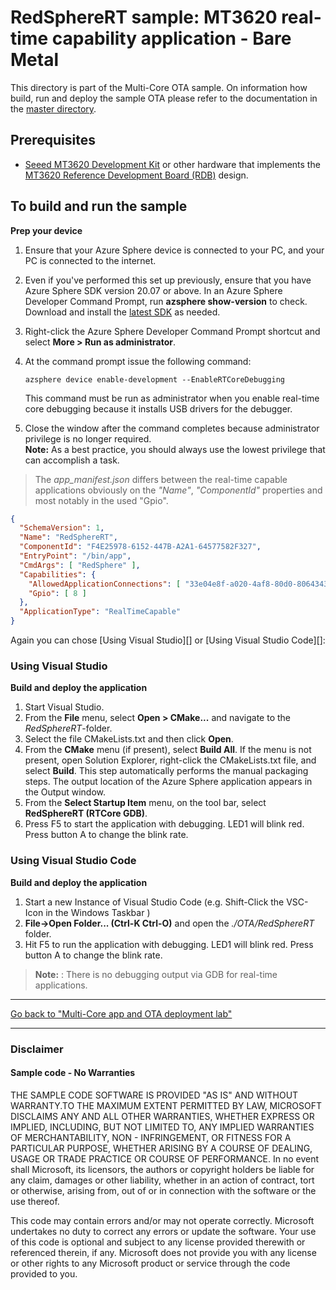﻿# RedSphereRT sample: MT3620 real-time capability application - Bare Metal

This directory is part of the Multi-Core OTA sample. On information how build, run and deploy the sample OTA please refer 
to the documentation in the [master directory](../README.MD).
  
## Prerequisites

- [Seeed MT3620 Development Kit](https://aka.ms/azurespheredevkits) or other hardware that implements the [MT3620 Reference Development Board (RDB)](https://docs.microsoft.com/azure-sphere/hardware/mt3620-reference-board-design) design.

## To build and run the sample

**Prep your device**

1. Ensure that your Azure Sphere device is connected to your PC, and your PC is connected to the internet.
1. Even if you've performed this set up previously, ensure that you have Azure Sphere SDK version 20.07 or above. In an Azure Sphere Developer Command Prompt, run **azsphere show-version** to check. Download and install the [latest SDK](https://aka.ms/AzureSphereSDKDownload) as needed.
1. Right-click the Azure Sphere Developer Command Prompt shortcut and select **More > Run as administrator**.
1. At the command prompt issue the following command:

   ```
   azsphere device enable-development --EnableRTCoreDebugging
   ```
   

   This command must be run as administrator when you enable real-time core debugging because it installs USB drivers for the debugger.
1. Close the window after the command completes because administrator privilege is no longer required.  
    **Note:** As a best practice, you should always use the lowest privilege that can accomplish a task.

>The *app_manifest.json* differs between the real-time capable applications obviously 
>on the *"Name"*, *"ComponentId"* properties and most notably in the used "Gpio".

```json
{
  "SchemaVersion": 1,
  "Name": "RedSphereRT",
  "ComponentId": "F4E25978-6152-447B-A2A1-64577582F327",
  "EntryPoint": "/bin/app",
  "CmdArgs": [ "RedSphere" ],
  "Capabilities": {
    "AllowedApplicationConnections": [ "33e04e8f-a020-4af8-80d0-8064343e0616" ],
    "Gpio": [ 8 ]
  },
  "ApplicationType": "RealTimeCapable"
}
```

Again you can chose [Using Visual Studio][] or [Using Visual Studio Code][]:

### Using Visual Studio

**Build and deploy the application**

1. Start Visual Studio.
1. From the **File** menu, select **Open > CMake...** and navigate to the *RedSphereRT*-folder.
1. Select the file CMakeLists.txt and then click **Open**.
1. From the **CMake** menu (if present), select **Build All**. If the menu is not present, open Solution Explorer, 
right-click the CMakeLists.txt file, and select **Build**. This step automatically performs the manual packaging steps. 
The output location of the Azure Sphere application appears in the Output window.
1. From the **Select Startup Item** menu, on the tool bar, select **RedSphereRT (RTCore GDB)**.
1. Press F5 to start the application with debugging. LED1 will blink red. Press button A to change the blink rate.


### Using Visual Studio Code

**Build and deploy the application**
1. Start a new Instance of Visual Studio Code (e.g. Shift-Click the VSC-Icon in the Windows Taskbar )
2. **File->Open Folder... (Ctrl-K Ctrl-O)** and open the *./OTA/RedSphereRT* folder.
3. Hit F5 to run the application with debugging. LED1 will blink red. Press button A to change the blink rate.

>**Note:** : There is no debugging output via GDB for real-time applications.

---
[Go back to "Multi-Core app and OTA deployment lab"](../README.MD)

---

### Disclaimer

#### Sample code - No Warranties
THE SAMPLE CODE SOFTWARE IS PROVIDED "AS IS" AND WITHOUT WARRANTY.TO THE MAXIMUM EXTENT 
PERMITTED BY LAW, MICROSOFT DISCLAIMS ANY AND ALL OTHER WARRANTIES, WHETHER EXPRESS OR 
IMPLIED, INCLUDING, BUT NOT LIMITED TO, ANY IMPLIED WARRANTIES OF MERCHANTABILITY, 
NON - INFRINGEMENT, OR FITNESS FOR A PARTICULAR PURPOSE, WHETHER ARISING BY A COURSE 
OF DEALING, USAGE OR TRADE PRACTICE OR COURSE OF PERFORMANCE.
In no event shall Microsoft, its licensors, the authors or copyright holders be liable 
for any claim, damages or other liability, whether in an action of contract, tort or 
otherwise, arising from, out of or in connection with the software or the use thereof.

This code may contain errors and/or may not operate correctly. Microsoft undertakes no 
duty to correct any errors or update the software. Your use of this code is optional and 
subject to any license provided therewith or referenced therein, if any. Microsoft does 
not provide you with any license or other rights to any Microsoft product or service 
through the code provided to you.
